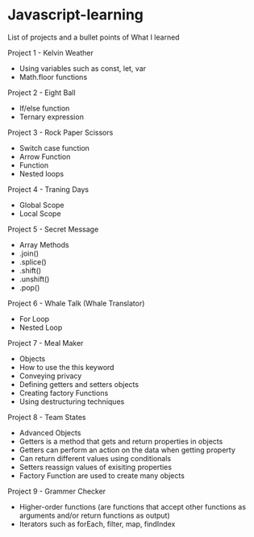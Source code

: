# Javascript-learning

List of projects and a bullet points of What I learned 

Project 1 - Kelvin Weather
- Using variables such as const, let, var
- Math.floor functions

Project 2 - Eight Ball
- If/else function
- Ternary expression

Project 3 - Rock Paper Scissors
- Switch case function
- Arrow Function
- Function
- Nested loops

Project 4 - Traning Days
- Global Scope
- Local Scope

Project 5 - Secret Message
- Array Methods
- .join()
- .splice()
- .shift()
- .unshift()
- .pop()

Project 6 - Whale Talk (Whale Translator)
- For Loop
- Nested Loop

Project 7 - Meal Maker
- Objects
- How to use the this keyword
- Conveying privacy
- Defining getters and setters objects
- Creating factory Functions
- Using destructuring techniques

Project 8 - Team States
- Advanced Objects
- Getters is a method that gets and return properties in objects
- Getters can perform an action on the data when getting property
- Can return different values using conditionals
- Setters reassign values of exisiting properties
- Factory Function are used to create many objects

Project 9 - Grammer Checker
- Higher-order functions (are functions that accept other functions as arguments and/or return functions as output)
- Iterators such as forEach, filter, map, findIndex
